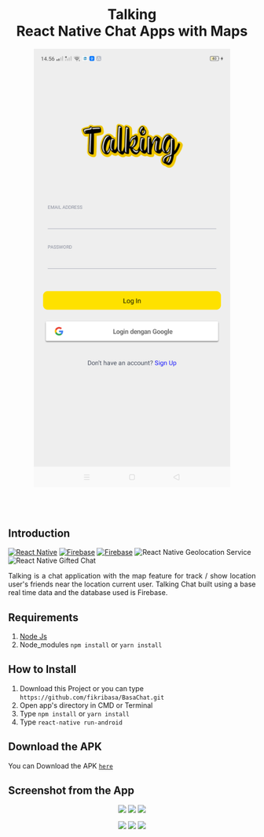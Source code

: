 <h1 align='center'>Talking <br>React Native Chat Apps with Maps</h1>

<p align='center'>
    <img width="400" src='./Global/Asset/Image/tlk1.png' />
</p>

<br>
<br>

## Introduction

[![React Native](https://img.shields.io/badge/react%20native-v0.61.5-blue)](https://facebook.github.io/react-native/)
[![Firebase](https://img.shields.io/badge/firebase-v7.10-orange)](https://firebase.google.com/?gclid=EAIaIQobChMI2qeqx_3C4wIVTiUrCh0i0QGfEAAYASAAEgIPNfD_BwE)
[![Firebase](https://img.shields.io/badge/React%20Native%20Maps-0.26.1-green.svg?style=rounded-square)](https://github.com/react-native-community/react-native-maps)
![React Native Geolocation Service](https://img.shields.io/badge/react%20native%20geolocation%20service-v3.1.0-brightgreen)
![React Native Gifted Chat](https://img.shields.io/badge/react%20native%20gifted%20chat-v0.11.0-yellowgreen)

<p align='justify'>Talking is a chat application with the map feature for track / show location user's friends near the location current user. Talking Chat built using a base real time data and the database used is Firebase.</p>

## Requirements

1. <a href="https://nodejs.org/en/download/">Node Js</a>
2. Node_modules `npm install` or `yarn install`

## How to Install

1. Download this Project or you can type `https://github.com/fikribasa/BasaChat.git`
2. Open app's directory in CMD or Terminal
3. Type `npm install` or `yarn install`
4. Type `react-native run-android`

## Download the APK

You can Download the APK [`here`](https://drive.google.com/file/d/1Jrr2H2cRCS_xgmhZg_CV3m0GG3qOTC14/view?usp=sharing)

## Screenshot from the App

<p align='center'>
  <span>
      <image width="200" src='./Global/Asset/Image/tlk1.png' />
      <image width="200" src='./Global/Asset/Image/tlk2.png' />
      <image width="200" src='./Global/Asset/Image/tlk3.png' />
     
      
  </span>
</p>
<p align='center'>
  <span>
      <image width="200" src='./Global/Asset/Image/tlk4.png' />
        <image width="200" src='./Global/Asset/Image/tlk5.png' />
      <image width="200" src='./Global/Asset/Image/tlk6.png' />
      
  </span>
</p>
<p align='center'>
</p>

